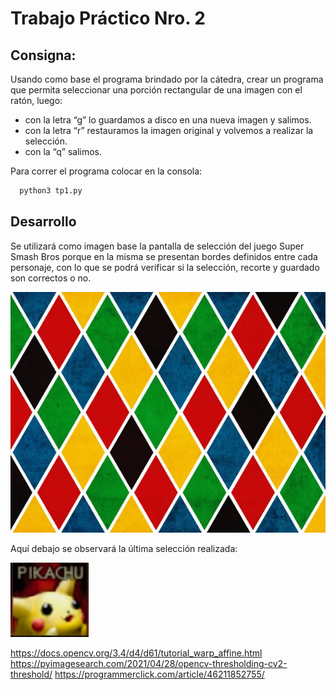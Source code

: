 # Trabajo Práctico Nro. 2

## Consigna: 
Usando como base el programa brindado por la cátedra, crear un programa que permita seleccionar una
porción rectangular de una imagen con el ratón, luego:
- con la letra “g” lo guardamos a disco en una nueva imagen y salimos.
- con la letra “r” restauramos la imagen original y volvemos a realizar la selección.
- con la “q” salimos.

Para correr el programa colocar en la consola:
```sh
  python3 tp1.py
  ```

## Desarrollo

Se utilizará como imagen base la pantalla de selección del juego Super Smash Bros porque en la misma se presentan bordes definidos entre cada personaje, con lo que se podrá verificar si la selección, recorte y guardado son correctos o no.

![Selección de personaje](image.jpg)

Aquí debajo se observará la última selección realizada: 

![Selección de personaje](resultado_tp1.png)

https://docs.opencv.org/3.4/d4/d61/tutorial_warp_affine.html
https://pyimagesearch.com/2021/04/28/opencv-thresholding-cv2-threshold/
https://programmerclick.com/article/46211852755/